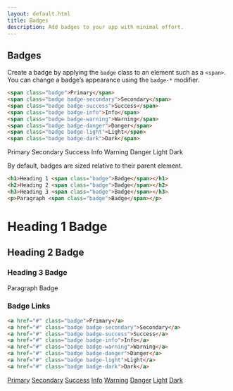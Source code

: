```yaml
---
layout: default.html
title: Badges
description: Add badges to your app with minimal effort.
---
```


## Badges

Create a badge by applying the `badge` class to an element such as a `<span>`. You can change a badge’s appearance using the `badge-*` modifier.

```html
<span class="badge">Primary</span>
<span class="badge badge-secondary">Secondary</span>
<span class="badge badge-success">Success</span>
<span class="badge badge-info">Info</span>
<span class="badge badge-warning">Warning</span>
<span class="badge badge-danger">Danger</span>
<span class="badge badge-light">Light</span>
<span class="badge badge-dark">Dark</span>
```

<p>
  <span class="badge">Primary</span>
  <span class="badge badge-secondary">Secondary</span>
  <span class="badge badge-success">Success</span>
  <span class="badge badge-info">Info</span>
  <span class="badge badge-warning">Warning</span>
  <span class="badge badge-danger">Danger</span>
  <span class="badge badge-light">Light</span>
  <span class="badge badge-dark">Dark</span>
</p>

By default, badges are sized relative to their parent element.

```html
<h1>Heading 1 <span class="badge">Badge</span></h1>
<h2>Heading 2 <span class="badge">Badge</span></h2>
<h3>Heading 3 <span class="badge">Badge</span></h3>
<p>Paragraph <span class="badge">Badge</span></p>
```

<h1>Heading 1 <span class="badge">Badge</span></h1>
<h2>Heading 2 <span class="badge">Badge</span></h2>
<h3>Heading 3 <span class="badge">Badge</span></h3>
<p>Paragraph <span class="badge">Badge</span></p>


### Badge Links

```html
<a href="#" class="badge">Primary</a>
<a href="#" class="badge badge-secondary">Secondary</a>
<a href="#" class="badge badge-success">Success</a>
<a href="#" class="badge badge-info">Info</a>
<a href="#" class="badge badge-warning">Warning</a>
<a href="#" class="badge badge-danger">Danger</a>
<a href="#" class="badge badge-light">Light</a>
<a href="#" class="badge badge-dark">Dark</a>
```

<p>
  <a href="#" class="badge">Primary</a>
  <a href="#" class="badge badge-secondary">Secondary</a>
  <a href="#" class="badge badge-success">Success</a>
  <a href="#" class="badge badge-info">Info</a>
  <a href="#" class="badge badge-warning">Warning</a>
  <a href="#" class="badge badge-danger">Danger</a>
  <a href="#" class="badge badge-light">Light</a>
  <a href="#" class="badge badge-dark">Dark</a>
</p>
